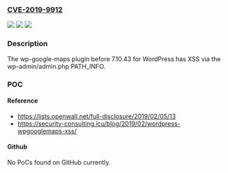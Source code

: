 ### [CVE-2019-9912](https://cve.mitre.org/cgi-bin/cvename.cgi?name=CVE-2019-9912)
![](https://img.shields.io/static/v1?label=Product&message=n%2Fa&color=blue)
![](https://img.shields.io/static/v1?label=Version&message=n%2Fa&color=blue)
![](https://img.shields.io/static/v1?label=Vulnerability&message=n%2Fa&color=brighgreen)

### Description

The wp-google-maps plugin before 7.10.43 for WordPress has XSS via the wp-admin/admin.php PATH_INFO.

### POC

#### Reference
- https://lists.openwall.net/full-disclosure/2019/02/05/13
- https://security-consulting.icu/blog/2019/02/wordpress-wpgooglemaps-xss/

#### Github
No PoCs found on GitHub currently.

